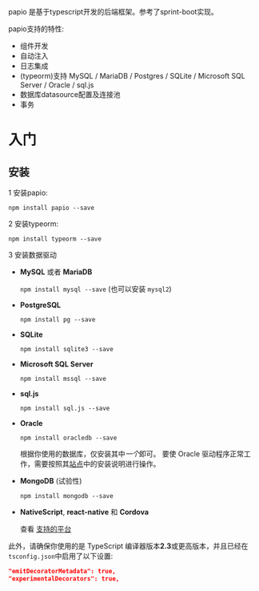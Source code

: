  papio 是基于typescript开发的后端框架。参考了sprint-boot实现。
 
 papio支持的特性:
 - 组件开发
 - 自动注入
 - 日志集成
 - (typeorm)支持 MySQL / MariaDB / Postgres / SQLite / Microsoft SQL Server / Oracle / sql.js
 - 数据库datasource配置及连接池
 - 事务

 # 入门
 ## 安装
 1 安装papio:
    
 `npm install papio --save`
 
 2 安装typeorm:

 `npm install typeorm --save`
 
 3 安装数据驱动
  
   - **MySQL** 或者 **MariaDB**

     `npm install mysql --save` (也可以安装 `mysql2`)

   - **PostgreSQL**

     `npm install pg --save`

   - **SQLite**

     `npm install sqlite3 --save`

   - **Microsoft SQL Server**

     `npm install mssql --save`

   - **sql.js**

     `npm install sql.js --save`

   - **Oracle**

     `npm install oracledb --save`

     根据你使用的数据库，仅安装其中*一个*即可。
     要使 Oracle 驱动程序正常工作，需要按照其[站点](https://github.com/oracle/node-oracledb)中的安装说明进行操作。

   - **MongoDB** (试验性)

     `npm install mongodb --save`

   - **NativeScript**, **react-native** 和 **Cordova**

     查看 [支持的平台](/supported-platforms.md)
 
此外，请确保你使用的是 TypeScript 编译器版本**2.3**或更高版本，并且已经在`tsconfig.json`中启用了以下设置:

```json
"emitDecoratorMetadata": true,
"experimentalDecorators": true,
```
